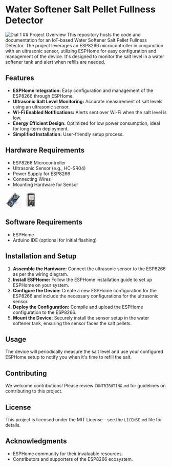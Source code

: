  # Water Softener Salt Pellet Fullness Detector
<img src="/espmon.jpg" alt="Dial 1" title="Dial 1" width="10%"/>
## Project Overview
This repository hosts the code and documentation for an IoT-based Water Softener Salt Pellet Fullness Detector. The project leverages an ESP8266 microcontroller in conjunction with an ultrasonic sensor, utilizing ESPHome for easy configuration and management of the device. It's designed to monitor the salt level in a water softener tank and alert when refills are needed.

## Features
- **ESPHome Integration:** Easy configuration and management of the ESP8266 through ESPHome.
- **Ultrasonic Salt Level Monitoring:** Accurate measurement of salt levels using an ultrasonic sensor.
- **Wi-Fi Enabled Notifications:** Alerts sent over Wi-Fi when the salt level is low.
- **Energy Efficient Design:** Optimized for low power consumption, ideal for long-term deployment.
- **Simplified Installation:** User-friendly setup process.

## Hardware Requirements
- ESP8266 Microcontroller
- Ultrasonic Sensor (e.g., HC-SR04)
- Power Supply for ESP8266
- Connecting Wires
- Mounting Hardware for Sensor
<div>
 <img src="/sonic.jpg" alt="Dial 1" title="Dial 1" width="10%"/>
 <img src="/esp.jpg" alt="Dial 1" title="Dial 1" width="10%"/>
</div>

## Software Requirements
- ESPHome
- Arduino IDE (optional for initial flashing)

## Installation and Setup
1. **Assemble the Hardware:** Connect the ultrasonic sensor to the ESP8266 as per the wiring diagram.
2. **Install ESPHome:** Follow the ESPHome installation guide to set up ESPHome on your system.
3. **Configure the Device:** Create a new ESPHome configuration for the ESP8266 and include the necessary configurations for the ultrasonic sensor.
4. **Deploy the Configuration:** Compile and upload the ESPHome configuration to the ESP8266.
5. **Mount the Device:** Securely install the sensor setup in the water softener tank, ensuring the sensor faces the salt pellets.

## Usage
The device will periodically measure the salt level and use your configured ESPHome setup to notify you when it's time to refill the salt.

## Contributing
We welcome contributions! Please review `CONTRIBUTING.md` for guidelines on contributing to this project.

## License
This project is licensed under the MIT License - see the `LICENSE.md` file for details.

## Acknowledgments
- ESPHome community for their invaluable resources.
- Contributors and supporters of the ESP8266 ecosystem.

